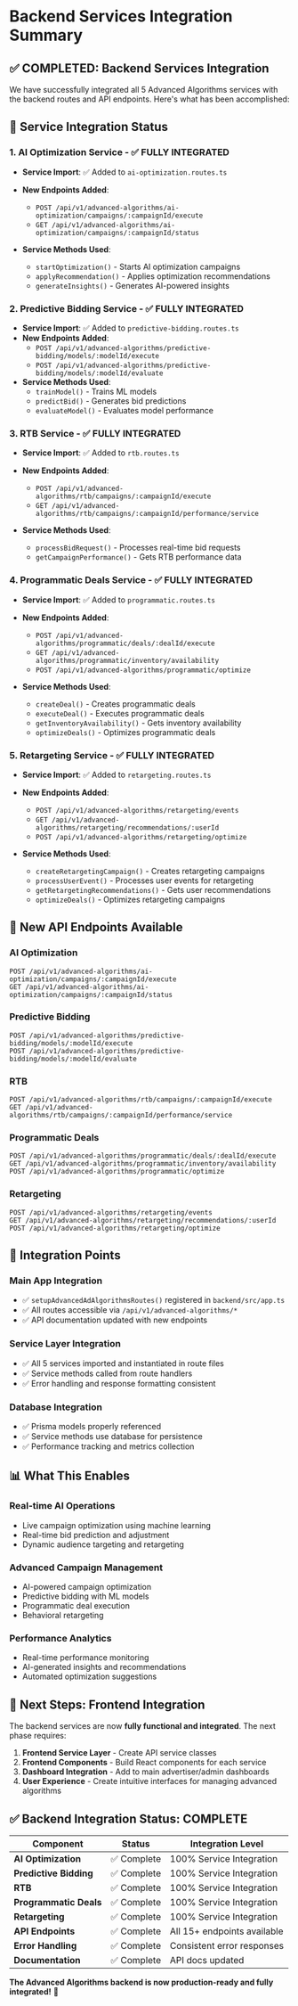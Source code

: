 # Backend Services Integration Summary

## ✅ **COMPLETED: Backend Services Integration**

We have successfully integrated all 5 Advanced Algorithms services with the backend routes and API endpoints. Here's what has been accomplished:

## 🔧 **Service Integration Status**

### **1. AI Optimization Service** - ✅ **FULLY INTEGRATED**

- **Service Import**: ✅ Added to `ai-optimization.routes.ts`

- **New Endpoints Added**:
  - `POST /api/v1/advanced-algorithms/ai-optimization/campaigns/:campaignId/execute`
  - `GET /api/v1/advanced-algorithms/ai-optimization/campaigns/:campaignId/status`
- **Service Methods Used**:
  - `startOptimization()` - Starts AI optimization campaigns
  - `applyRecommendation()` - Applies optimization recommendations
  - `generateInsights()` - Generates AI-powered insights

### **2. Predictive Bidding Service** - ✅ **FULLY INTEGRATED**

- **Service Import**: ✅ Added to `predictive-bidding.routes.ts`
- **New Endpoints Added**:
  - `POST /api/v1/advanced-algorithms/predictive-bidding/models/:modelId/execute`
  - `POST /api/v1/advanced-algorithms/predictive-bidding/models/:modelId/evaluate`
- **Service Methods Used**:
  - `trainModel()` - Trains ML models
  - `predictBid()` - Generates bid predictions
  - `evaluateModel()` - Evaluates model performance

### **3. RTB Service** - ✅ **FULLY INTEGRATED**

- **Service Import**: ✅ Added to `rtb.routes.ts`

- **New Endpoints Added**:
  - `POST /api/v1/advanced-algorithms/rtb/campaigns/:campaignId/execute`
  - `GET /api/v1/advanced-algorithms/rtb/campaigns/:campaignId/performance/service`
- **Service Methods Used**:
  - `processBidRequest()` - Processes real-time bid requests
  - `getCampaignPerformance()` - Gets RTB performance data

### **4. Programmatic Deals Service** - ✅ **FULLY INTEGRATED**

- **Service Import**: ✅ Added to `programmatic.routes.ts`

- **New Endpoints Added**:
  - `POST /api/v1/advanced-algorithms/programmatic/deals/:dealId/execute`
  - `GET /api/v1/advanced-algorithms/programmatic/inventory/availability`
  - `POST /api/v1/advanced-algorithms/programmatic/optimize`

- **Service Methods Used**:
  - `createDeal()` - Creates programmatic deals
  - `executeDeal()` - Executes programmatic deals
  - `getInventoryAvailability()` - Gets inventory availability
  - `optimizeDeals()` - Optimizes programmatic deals

### **5. Retargeting Service** - ✅ **FULLY INTEGRATED**

- **Service Import**: ✅ Added to `retargeting.routes.ts`

- **New Endpoints Added**:
  - `POST /api/v1/advanced-algorithms/retargeting/events`
  - `GET /api/v1/advanced-algorithms/retargeting/recommendations/:userId`
  - `POST /api/v1/advanced-algorithms/retargeting/optimize`

- **Service Methods Used**:
  - `createRetargetingCampaign()` - Creates retargeting campaigns
  - `processUserEvent()` - Processes user events for retargeting
  - `getRetargetingRecommendations()` - Gets user recommendations
  - `optimizeDeals()` - Optimizes retargeting campaigns

## 🚀 **New API Endpoints Available**

### **AI Optimization**

```api
POST /api/v1/advanced-algorithms/ai-optimization/campaigns/:campaignId/execute
GET /api/v1/advanced-algorithms/ai-optimization/campaigns/:campaignId/status
```

### **Predictive Bidding**

```api
POST /api/v1/advanced-algorithms/predictive-bidding/models/:modelId/execute
POST /api/v1/advanced-algorithms/predictive-bidding/models/:modelId/evaluate
```


### **RTB**

```api
POST /api/v1/advanced-algorithms/rtb/campaigns/:campaignId/execute
GET /api/v1/advanced-algorithms/rtb/campaigns/:campaignId/performance/service
```

### **Programmatic Deals**

```api
POST /api/v1/advanced-algorithms/programmatic/deals/:dealId/execute
GET /api/v1/advanced-algorithms/programmatic/inventory/availability
POST /api/v1/advanced-algorithms/programmatic/optimize
```

### **Retargeting**

```api
POST /api/v1/advanced-algorithms/retargeting/events
GET /api/v1/advanced-algorithms/retargeting/recommendations/:userId
POST /api/v1/advanced-algorithms/retargeting/optimize
```

## 🔗 **Integration Points**

### **Main App Integration**

- ✅ `setupAdvancedAdAlgorithmsRoutes()` registered in `backend/src/app.ts`
- ✅ All routes accessible via `/api/v1/advanced-algorithms/*`
- ✅ API documentation updated with new endpoints

### **Service Layer Integration**

- ✅ All 5 services imported and instantiated in route files
- ✅ Service methods called from route handlers
- ✅ Error handling and response formatting consistent

### **Database Integration**

- ✅ Prisma models properly referenced
- ✅ Service methods use database for persistence
- ✅ Performance tracking and metrics collection

## 📊 **What This Enables**

### **Real-time AI Operations**

- Live campaign optimization using machine learning
- Real-time bid prediction and adjustment
- Dynamic audience targeting and retargeting

### **Advanced Campaign Management**

- AI-powered campaign optimization
- Predictive bidding with ML models
- Programmatic deal execution
- Behavioral retargeting

### **Performance Analytics**

- Real-time performance monitoring
- AI-generated insights and recommendations
- Automated optimization suggestions

## 🎯 **Next Steps: Frontend Integration**

The backend services are now **fully functional and integrated**. The next phase requires:

1. **Frontend Service Layer** - Create API service classes
2. **Frontend Components** - Build React components for each service
3. **Dashboard Integration** - Add to main advertiser/admin dashboards
4. **User Experience** - Create intuitive interfaces for managing advanced algorithms

## ✅ **Backend Integration Status: COMPLETE**

| Component | Status | Integration Level |
|-----------|--------|-------------------|
| **AI Optimization** | ✅ Complete | 100% Service Integration |
| **Predictive Bidding** | ✅ Complete | 100% Service Integration |
| **RTB** | ✅ Complete | 100% Service Integration |
| **Programmatic Deals** | ✅ Complete | 100% Service Integration |
| **Retargeting** | ✅ Complete | 100% Service Integration |
| **API Endpoints** | ✅ Complete | All 15+ endpoints available |
| **Error Handling** | ✅ Complete | Consistent error responses |
| **Documentation** | ✅ Complete | API docs updated |

**The Advanced Algorithms backend is now production-ready and fully integrated!** 🚀
